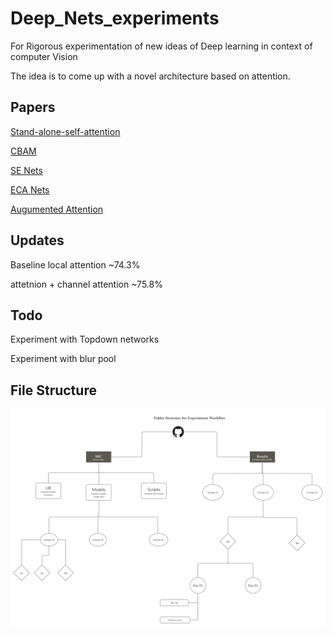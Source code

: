 # Deep_Nets_experiments

For Rigorous experimentation of new ideas of Deep learning in context of computer Vision

The idea is to come up with a novel architecture based on attention.

## Papers

[Stand-alone-self-attention](https://arxiv.org/abs/1906.05909)

[CBAM](https://arxiv.org/abs/1807.06521)

[SE Nets](https://arxiv.org/abs/1709.01507)

[ECA Nets](https://arxiv.org/abs/1910.03151)

[Augumented Attention](https://arxiv.org/abs/1904.09925)

## Updates

Baseline local attention ~74.3%

attetnion + channel attention ~75.8%

## Todo

Experiment with Topdown networks

Experiment with blur pool

## File Structure

![File structure Image](zunn/images_for_readme/Git.jpg "File Structure")
